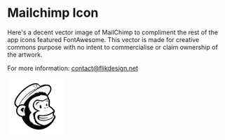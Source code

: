 # Mailchimp Icon
Here's a decent vector image of MailChimp to compliment the rest of the app icons featured FontAwesome. This vector is made for creative commons purpose with no intent to commercialise or claim ownership of the artwork.

For more information: contact@flikdesign.net

![Mailchimp icon](https://github.com/FlikD/mailchimpicon/blob/master/icon-mailchimp.2x.png?raw=true)
